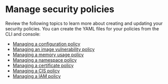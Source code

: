 # Manage security policies

Review the following topics to learn more about creating and updating your security policies. You can create the YAML files for your policies from the CLI and console: 

- [Managing a configuration policy](create_config_pol.md)
- [Managing an image vulnerability policy](create_image_vuln.md)
- [Managing a memory usage policy](create_memory_policy.md)
- [Managing a namespace policy](create_ns_policy.md)
- [Managing a certificate policy](create_cert_pol.md)
- [Managing a CIS policy](create_cis_pol.md)
- [Managing a IAM policy](create_iam_policy.md)

<!--the next links will Managing a configuration-XXX policy; for example Managing an image vulnerability policy-->
